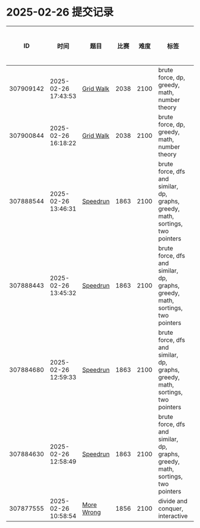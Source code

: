 # 2025-02-26 提交记录

 | ID | 时间 | 题目 | 比赛 | 难度 | 标签 | 结果 | 测试用例 | 运行时间 | 内存消耗 |
 |----|------|-----|-----|------|-----|------|---------|--------|----------|
 | 307909142 | 2025-02-26  17:43:53 | [Grid Walk](https://codeforces.com/problemset/problem/2038/K) | 2038 | 2100 | brute force, dp, greedy, math, number theory | WRONG_ANSWER | 6 | 250ms | 0KB |
 | 307900844 | 2025-02-26  16:18:22 | [Grid Walk](https://codeforces.com/problemset/problem/2038/K) | 2038 | 2100 | brute force, dp, greedy, math, number theory | WRONG_ANSWER | 0 | 46ms | 0KB |
 | 307888544 | 2025-02-26  13:46:31 | [Speedrun](https://codeforces.com/problemset/problem/1863/E) | 1863 | 2100 | brute force, dfs and similar, dp, graphs, greedy, math, sortings, two pointers | OK | 91 | 328ms | 13400KB |
 | 307888443 | 2025-02-26  13:45:32 | [Speedrun](https://codeforces.com/problemset/problem/1863/E) | 1863 | 2100 | brute force, dfs and similar, dp, graphs, greedy, math, sortings, two pointers | WRONG_ANSWER | 0 | 62ms | 0KB |
 | 307884680 | 2025-02-26  12:59:33 | [Speedrun](https://codeforces.com/problemset/problem/1863/E) | 1863 | 2100 | brute force, dfs and similar, dp, graphs, greedy, math, sortings, two pointers | WRONG_ANSWER | 2 | 280ms | 0KB |
 | 307884630 | 2025-02-26  12:58:49 | [Speedrun](https://codeforces.com/problemset/problem/1863/E) | 1863 | 2100 | brute force, dfs and similar, dp, graphs, greedy, math, sortings, two pointers | WRONG_ANSWER | 2 | 311ms | 100KB |
 | 307877555 | 2025-02-26  10:58:54 | [More Wrong](https://codeforces.com/problemset/problem/1856/D) | 1856 | 2100 | divide and conquer, interactive | OK | 86 | 109ms | 100KB |